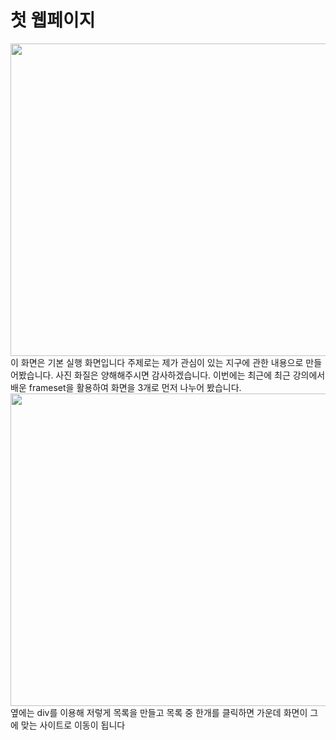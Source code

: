 # 첫 웹페이지
<img src="https://user-images.githubusercontent.com/102115231/169639889-8ba4dc46-ecbd-4972-9290-17101b65e9e2.jpg" width="1000 " height="500">
이 화면은 기본 실행 화면입니다
주제로는 제가 관심이 있는 지구에 관한 내용으로 만들어봤습니다.  사진 화질은 양해해주시면 감사하겠습니다.
이번에는 최근에 최근 강의에서 배운 frameset을 활용하여 화면을 3개로 먼저 나누어 봤습니다.
<img src="https://user-images.githubusercontent.com/102115231/169640131-d0a3c6f7-92b6-4aa2-affe-1865c0a839cd.jpg" width="1000 " height="500">
옆에는 div를 이용해 저렇게 목록을 만들고 목록 중 한개를 클릭하면 가운데 화면이 그에 맞는 사이트로 이동이 됩니다
